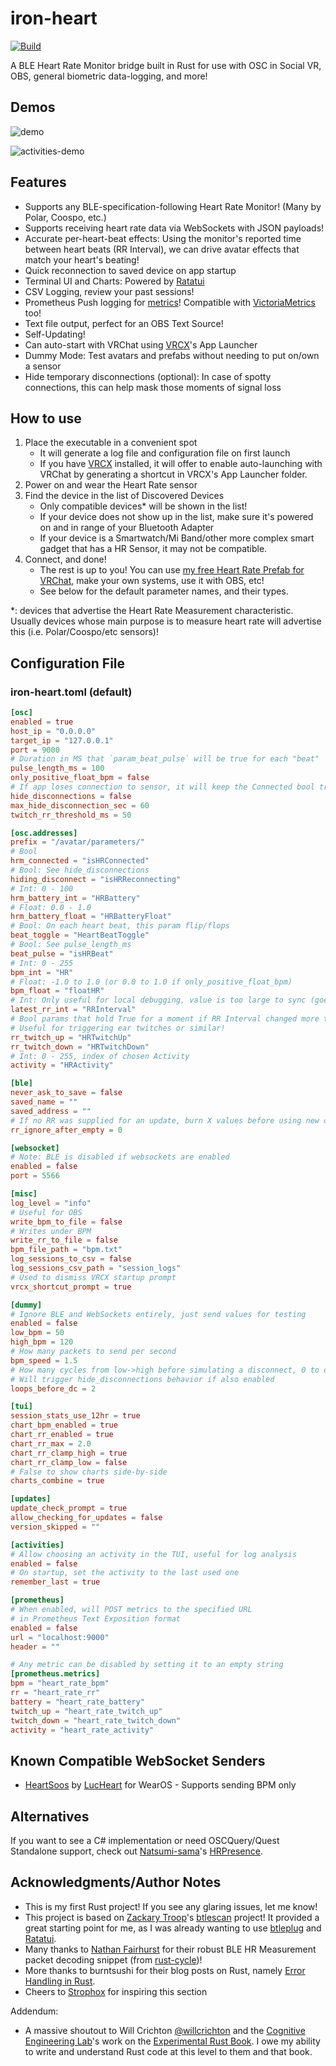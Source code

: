 # iron-heart

[![Build](https://github.com/nullstalgia/iron-heart/actions/workflows/build.yml/badge.svg)](https://github.com/nullstalgia/iron-heart/actions/workflows/build.yml)

A BLE Heart Rate Monitor bridge built in Rust for use with OSC in Social VR, OBS, general biometric data-logging, and more!

## Demos

![demo](./assets/nih-demo.gif)

![activities-demo](./assets/nih-activities-demo.gif)

## Features

- Supports any BLE-specification-following Heart Rate Monitor! (Many by Polar, Coospo, etc.)
- Supports receiving heart rate data via WebSockets with JSON payloads!
- Accurate per-heart-beat effects: Using the monitor's reported time between heart beats (RR Interval), we can drive avatar effects that match your heart's beating!
- Quick reconnection to saved device on app startup
- Terminal UI and Charts: Powered by [Ratatui](https://ratatui.rs/)
- CSV Logging, review your past sessions!
- Prometheus Push logging for [metrics](https://github.com/user-attachments/assets/bd2e2aff-72fb-4d70-97ad-6522f80b18ac)! Compatible with [VictoriaMetrics](https://docs.victoriametrics.com/url-examples/#apiv1importprometheus) too!
- Text file output, perfect for an OBS Text Source!
- Self-Updating!
- Can auto-start with VRChat using [VRCX](https://github.com/vrcx-team/VRCX)'s App Launcher
- Dummy Mode: Test avatars and prefabs without needing to put on/own a sensor
- Hide temporary disconnections (optional): In case of spotty connections, this can help mask those moments of signal loss

## How to use
1. Place the executable in a convenient spot
    - It will generate a log file and configuration file on first launch
    - If you have [VRCX](https://github.com/vrcx-team/VRCX) installed, it will offer to enable auto-launching with VRChat by generating a shortcut in VRCX's App Launcher folder.
2. Power on and wear the Heart Rate sensor
3. Find the device in the list of Discovered Devices
    - Only compatible devices\* will be shown in the list!
    - If your device does not show up in the list, make sure it's powered on and in range of your Bluetooth Adapter
    - If your device is a Smartwatch/Mi Band/other more complex smart gadget that has a HR Sensor, it may not be compatible.
4. Connect, and done!
    - The rest is up to you! You can use [my free Heart Rate Prefab for VRChat](https://nullstalgia.booth.pm/items/5156075), make your own systems, use it with OBS, etc!
    - See below for the default parameter names, and their types.

\*: devices that advertise the Heart Rate Measurement characteristic. Usually devices whose main purpose is to measure heart rate will advertise this (i.e. Polar/Coospo/etc sensors)!

## Configuration File
### iron-heart.toml (default)

```toml
[osc]
enabled = true
host_ip = "0.0.0.0"
target_ip = "127.0.0.1"
port = 9000
# Duration in MS that `param_beat_pulse` will be true for each "beat"
pulse_length_ms = 100
only_positive_float_bpm = false
# If app loses connection to sensor, it will keep the Connected bool true and jitter the value slightly to mimic a connection.
hide_disconnections = false
max_hide_disconnection_sec = 60
twitch_rr_threshold_ms = 50

[osc.addresses]
prefix = "/avatar/parameters/"
# Bool
hrm_connected = "isHRConnected"
# Bool: See hide_disconnections
hiding_disconnect = "isHRReconnecting"
# Int: 0 - 100
hrm_battery_int = "HRBattery"
# Float: 0.0 - 1.0
hrm_battery_float = "HRBatteryFloat"
# Bool: On each heart beat, this param flip/flops
beat_toggle = "HeartBeatToggle"
# Bool: See pulse_length_ms
beat_pulse = "isHRBeat"
# Int: 0 - 255
bpm_int = "HR"
# Float: -1.0 to 1.0 (or 0.0 to 1.0 if only_positive_float_bpm)
bpm_float = "floatHR"
# Int: Only useful for local debugging, value is too large to sync (goes over 255)
latest_rr_int = "RRInterval"
# Bool params that hold True for a moment if RR Interval changed more than the threshold
# Useful for triggering ear twitches or similar!
rr_twitch_up = "HRTwitchUp"
rr_twitch_down = "HRTwitchDown"
# Int: 0 - 255, index of chosen Activity
activity = "HRActivity"

[ble]
never_ask_to_save = false
saved_name = ""
saved_address = ""
# If no RR was supplied for an update, burn X values before using new ones
rr_ignore_after_empty = 0

[websocket]
# Note: BLE is disabled if websockets are enabled
enabled = false
port = 5566

[misc]
log_level = "info"
# Useful for OBS
write_bpm_to_file = false
# Writes under BPM
write_rr_to_file = false
bpm_file_path = "bpm.txt"
log_sessions_to_csv = false
log_sessions_csv_path = "session_logs"
# Used to dismiss VRCX startup prompt
vrcx_shortcut_prompt = true

[dummy]
# Ignore BLE and WebSockets entirely, just send values for testing
enabled = false
low_bpm = 50
high_bpm = 120
# How many packets to send per second
bpm_speed = 1.5
# How many cycles from low->high before simulating a disconnect, 0 to disable
# Will trigger hide_disconnections behavior if also enabled
loops_before_dc = 2

[tui]
session_stats_use_12hr = true
chart_bpm_enabled = true
chart_rr_enabled = true
chart_rr_max = 2.0
chart_rr_clamp_high = true
chart_rr_clamp_low = false
# False to show charts side-by-side
charts_combine = true

[updates]
update_check_prompt = true
allow_checking_for_updates = false
version_skipped = ""

[activities]
# Allow choosing an activity in the TUI, useful for log analysis
enabled = false
# On startup, set the activity to the last used one
remember_last = true

[prometheus]
# When enabled, will POST metrics to the specified URL
# in Prometheus Text Exposition format
enabled = false
url = "localhost:9000"
header = ""

# Any metric can be disabled by setting it to an empty string
[prometheus.metrics]
bpm = "heart_rate_bpm"
rr = "heart_rate_rr"
battery = "heart_rate_battery"
twitch_up = "heart_rate_twitch_up"
twitch_down = "heart_rate_twitch_down"
activity = "heart_rate_activity"
```

## Known Compatible WebSocket Senders

- [HeartSoos](https://play.google.com/store/apps/details?id=lucheart.heartsoos.wearapp) by [LucHeart](https://github.com/LucHeart) for WearOS - Supports sending BPM only

## Alternatives

If you want to see a C# implementation or need OSCQuery/Quest Standalone support, check out [Natsumi-sama](https://github.com/Natsumi-sama)'s [HRPresence](https://github.com/Natsumi-sama/HRPresence).

## Acknowledgments/Author Notes

- This is my first Rust project! If you see any glaring issues, let me know!
- This project is based on [Zackary Troop](https://github.com/ztroop)'s [btlescan](https://github.com/ztroop/btlescan) project! It provided a great starting point for me, as I was already wanting to use [btleplug](https://github.com/deviceplug/btleplug) and [Ratatui](https://github.com/ratatui-org/ratatui).
- Many thanks to [Nathan Fairhurst](https://github.com/IamfromSpace) for their robust BLE HR Measurement packet decoding snippet (from [rust-cycle](https://github.com/IamfromSpace/rust-cycle))!
- More thanks to burntsushi for their blog posts on Rust, namely [Error Handling in Rust](https://blog.burntsushi.net/rust-error-handling/).
- Cheers to [Strophox](https://github.com/Strophox/tetrs) for inspiring this section

Addendum:
- A massive shoutout to Will Crichton [@willcrichton](https://github.com/willcrichton) and the [Cognitive Engineering Lab](https://cel.cs.brown.edu/)'s work on the [Experimental Rust Book](https://rust-book.cs.brown.edu/). I owe my ability to write and understand Rust code at this level to them and that book.
